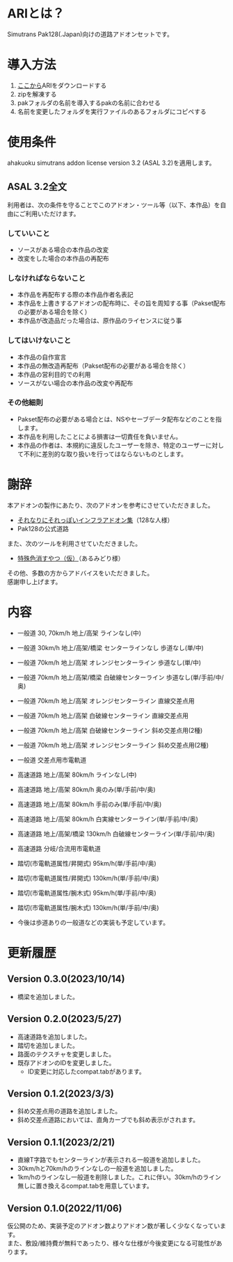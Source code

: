 # ARIとは？
Simutrans Pak128(.Japan)向けの道路アドオンセットです。

# 導入方法
1. [ここから](https://github.com/ahakuoku/ARI_master/releases)ARIをダウンロードする
1. zipを解凍する
1. pakフォルダの名前を導入するpakの名前に合わせる
1. 名前を変更したフォルダを実行ファイルのあるフォルダにコピペする

# 使用条件
ahakuoku simutrans addon license version 3.2 (ASAL 3.2)を適用します。

## ASAL 3.2全文
利用者は、次の条件を守ることでこのアドオン・ツール等（以下、本作品）を自由にご利用いただけます。

### していいこと
- ソースがある場合の本作品の改変
- 改変をした場合の本作品の再配布

### しなければならないこと
- 本作品を再配布する際の本作品作者名表記
- 本作品を上書きするアドオンの配布時に、その旨を周知する事（Pakset配布の必要がある場合を除く）
- 本作品が改造品だった場合は、原作品のライセンスに従う事

### してはいけないこと
- 本作品の自作宣言
- 本作品の無改造再配布（Pakset配布の必要がある場合を除く）
- 本作品の営利目的での利用
- ソースがない場合の本作品の改変や再配布

### その他細則
- Pakset配布の必要がある場合とは、NSやセーブデータ配布などのことを指します。
- 本作品を利用したことによる損害は一切責任を負いません。
- 本作品の作者は、本規約に違反したユーザーを除き、特定のユーザーに対して不利に差別的な取り扱いを行ってはならないものとします。

# 謝辞
本アドオンの製作にあたり、次のアドオンを参考にさせていただきました。
- [それなりにそれっぽいインフラアドオン集](https://simutrans-portal.128-bit.net/articles/infrastructure-of-sorenarini-soreppoi-series)（128な人様）
- Pak128の公式道路

また、次のツールを利用させていただきました。
- [特殊色消すやつ（仮）](http://midorigaoka.starfree.jp/test/)（あるみどり様）

その他、多数の方からアドバイスをいただきました。  
感謝申し上げます。

# 内容
- 一般道 30, 70km/h 地上/高架 ラインなし(中)
- 一般道 30km/h 地上/高架/橋梁 センターラインなし 歩道なし(単/中)
- 一般道 70km/h 地上/高架 オレンジセンターライン 歩道なし(単/中)
- 一般道 70km/h 地上/高架/橋梁 白破線センターライン 歩道なし(単/手前/中/奥)
- 一般道 70km/h 地上/高架 オレンジセンターライン 直線交差点用
- 一般道 70km/h 地上/高架 白破線センターライン 直線交差点用
- 一般道 70km/h 地上/高架 白破線センターライン 斜め交差点用(2種)
- 一般道 70km/h 地上/高架 オレンジセンターライン 斜め交差点用(2種)
- 一般道 交差点用市電軌道
- 高速道路 地上/高架 80km/h ラインなし(中)
- 高速道路 地上/高架 80km/h 奥のみ(単/手前/中/奥)
- 高速道路 地上/高架 80km/h 手前のみ(単/手前/中/奥)
- 高速道路 地上/高架 80km/h 白実線センターライン(単/手前/中/奥)
- 高速道路 地上/高架/橋梁 130km/h 白破線センターライン(単/手前/中/奥)
- 高速道路 分岐/合流用市電軌道
- 踏切(市電軌道属性/昇開式) 95km/h(単/手前/中/奥)
- 踏切(市電軌道属性/昇開式) 130km/h(単/手前/中/奥)
- 踏切(市電軌道属性/腕木式) 95km/h(単/手前/中/奥)
- 踏切(市電軌道属性/腕木式) 130km/h(単/手前/中/奥)

- 今後は歩道ありの一般道などの実装も予定しています。

# 更新履歴
## Version 0.3.0(2023/10/14)
- 橋梁を追加しました。

## Version 0.2.0(2023/5/27)
- 高速道路を追加しました。
- 踏切を追加しました。
- 路面のテクスチャを変更しました。
- 既存アドオンのIDを変更しました。
  - ID変更に対応したcompat.tabがあります。

## Version 0.1.2(2023/3/3)
- 斜め交差点用の道路を追加しました。
 - 斜め交差点道路においては、直角カーブでも斜め表示がされます。

## Version 0.1.1(2023/2/21)
- 直線T字路でもセンターラインが表示される一般道を追加しました。
- 30km/hと70km/hのラインなしの一般道を追加しました。
- 1km/hのラインなし一般道を削除しました。これに伴い。30km/hのライン無しに置き換えるcompat.tabを用意しています。

## Version 0.1.0(2022/11/06)
仮公開のため、実装予定のアドオン数よりアドオン数が著しく少なくなっています。  
また、敷設/維持費が無料であったり、様々な仕様が今後変更になる可能性があります。
